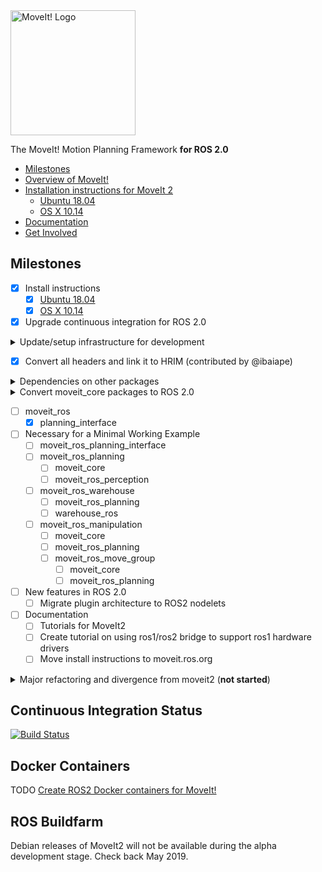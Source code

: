<img src="http://moveit.ros.org/assets/images/moveit2_logo_black.png" alt="MoveIt! Logo" width="200"/>

The MoveIt! Motion Planning Framework **for ROS 2.0**

- [Milestones](#milestones)
- [Overview of MoveIt!](http://moveit.ros.org)
- [Installation instructions for MoveIt 2](https://acutronicrobotics.com/docs/products/robots/mara/moveit2/install)
  - [Ubuntu 18.04](https://acutronicrobotics.com/docs/products/robots/mara/moveit2/install/ubuntu)
  - [OS X 10.14](https://acutronicrobotics.com/docs/products/robots/mara/moveit2/install/osx)
- [Documentation](http://moveit.ros.org/documentation/)
- [Get Involved](http://moveit.ros.org/documentation/contributing/)

## Milestones
- [x] Install instructions
  - [x] [Ubuntu 18.04](https://acutronicrobotics.com/docs/products/robots/mara/moveit2/install/ubuntu)
  - [x] [OS X 10.14](https://acutronicrobotics.com/docs/products/robots/mara/moveit2/install/osx)
- [x] Upgrade continuous integration for ROS 2.0
<details><summary>Update/setup infrastructure for development</summary>

- [x] Update/setup infrastructure for development
  - [x] Delete metapackages
  - [x] Upgrade continuous integration for ROS 2.0
  - [x] Refactor/cleanup folder hierarchy
</details>

- [x] Convert all headers and link it to HRIM (contributed by @ibaiape)
<details><summary>Dependencies on other packages</summary>

- [x] Dependencies on other packages
  - [x] tf2_kdl https://github.com/ros2/geometry2/pull/90
  - [x] eigen_stl_containers https://github.com/AcutronicRobotics/eigen_stl_containers/tree/ros2
  - [x] geometric_shapes https://github.com/ros-planning/geometric_shapes/pull/96
  - [x] random_numbers https://github.com/ros-planning/random_numbers/pull/12
  - [x] srdfdom (contributed by @anasarrak, @vmayoral and @ahcorde) https://github.com/ros-planning/srdfdom/pull/45
  - [x] urdf_parser_py https://github.com/ros/urdf_parser_py/pull/41
  - [x] Created a ROS 2 version (with package.xml) of urdfdom_headers https://github.com/AcutronicRobotics/urdfdom_headers/tree/ros2
  - [x] octomap https://github.com/AcutronicRobotics/octomap
    - [x]  octomap
    - [ ]  octovis
    - [ ]  dynamicEDT3D
</details>

<details><summary>Convert moveit_core packages to ROS 2.0</summary>

- [x] Convert moveit_core packages to ROS 2.0
  - [x] version
  - [x] macros
  - [x] backtrace
  - [x] exceptions
  - [x] profiler
  - [x] logging
  - [x] background_processing
  - [x] kinematics_base
  - [x] controller_manager
  - [x] sensor_manager
  - [x] robot_model
  - [x] transforms
  - [x] robot_state
  - [x] robot_trajectory
  - [x] collision_detection
  - [x] collision_detection_fcl
  - [x] kinematic_constraints
  - [x] planning_scene
  - [x] constraint_samplers
  - [x] planning_interface
  - [x] planning_request_adapter
  - [x] trajectory_processing
  - [x] distance_field
  - [x] collision_distance_field
  - [x] kinematics_metrics
  - [x] dynamics_solver
  - [x] utils
</details>

- [ ] moveit_ros
    - [x] planning_interface
- [ ] Necessary for a Minimal Working Example
    - [ ] moveit_ros_planning_interface
   -  [ ] moveit_ros_planning
       -   [ ] moveit_core
       -   [ ] moveit_ros_perception
   -  [ ] moveit_ros_warehouse
     -  [ ] moveit_ros_planning
     -  [ ] warehouse_ros
   -  [ ] moveit_ros_manipulation
       -   [ ] moveit_core
       -   [ ] moveit_ros_planning
       -   [ ] moveit_ros_move_group
           -   [ ] moveit_core
           -   [ ] moveit_ros_planning
- [ ] New features in ROS 2.0
  - [ ] Migrate plugin architecture to ROS2 nodelets
- [ ] Documentation
  - [ ] Tutorials for MoveIt2
  - [ ] Create tutorial on using ros1/ros2 bridge to support ros1 hardware drivers
  - [ ] Move install instructions to moveit.ros.org

<details><summary>Major refactoring and divergence from moveit2 (<b>not started</b>)</summary>

- [ ] Major refactoring and divergence from moveit2
  - [ ] Run ROS2 C++ and python linters
  - [ ] Delete excesses packages that are left over from rosbuild stacks: moveit_runtime, moveit_plugins, moveit_ros
  - [ ] Rename non-package folders:
    - [ ] rename moveit_planners to planners
    - [ ] rename moveit_plugins to controller_interfaces
  - [ ] Restructure folder layout of moveit repo:
    - [ ] flatten moveit_ros folder to root of repo
    - [ ] rename all moveit_ros folders with moveit_ros prefix
  - [ ] Rename major classes
    - [ ] ControllerManagers become ControllerInterfaces
    - [ ] Rename related packages
  - [ ] Merge repos:
    - [ ] moveit 9.6 MB
    - [ ] moveit_task_constructor
    - [ ] moveit_tutorials  28.6 MB
    - [ ] moveit_msgs
    - [ ] moveit_resources  61 MB
    - [ ] moveit_visual_tools
    - [ ] moveit_advanced?
    - [ ] DELETE: moveit_kinematics_tests
  - [ ] Remove large binaries from moveit repo
  - [ ] Add gitlfs?
</details>

## Continuous Integration Status
[![Build Status](https://travis-ci.org/AcutronicRobotics/moveit2.svg?branch=master)](https://travis-ci.org/AcutronicRobotics/moveit2)

## Docker Containers
TODO [Create ROS2 Docker containers for MoveIt!](https://github.com/ros-planning/moveit2/issues/15)

## ROS Buildfarm
Debian releases of MoveIt2 will not be available during the alpha development stage. Check back May 2019.
